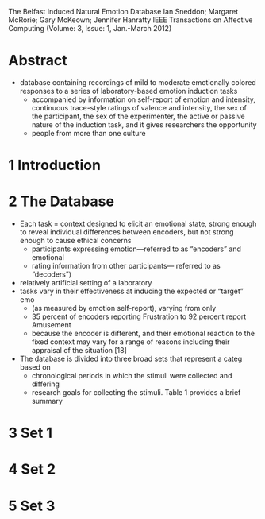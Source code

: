 The Belfast Induced Natural Emotion Database
Ian Sneddon; Margaret McRorie; Gary McKeown; Jennifer Hanratty
IEEE Transactions on Affective Computing (Volume: 3, Issue: 1, Jan.-March 2012)

# Abstract

* database containing recordings of mild to moderate emotionally colored
  responses to a series of laboratory-based emotion induction tasks
  * accompanied by information on self-report of emotion and intensity,
    continuous trace-style ratings of valence and intensity, the sex of the
    participant, the sex of the experimenter, the active or passive nature of
    the induction task, and it gives researchers the opportunity
  * people from more than one culture

# 1 Introduction

# 2 The Database

* Each task = context designed to elicit an emotional state, strong enough to
  reveal individual differences between encoders, but not strong enough to
  cause ethical concerns
  * participants expressing emotion—referred to as “encoders” and emotional
  * rating information from other participants— referred to as “decoders”)
* relatively artificial setting of a laboratory
* tasks vary in their effectiveness at inducing the expected or “target” emo
  * (as measured by emotion self-report), varying from only
  * 35 percent of encoders reporting Frustration to 92 percent report Amusement
  * because the encoder is different, and their emotional reaction to the fixed
    context may vary for a range of reasons including their appraisal of the
    situation [18]
* The database is divided into three broad sets that represent a categ based on
  * chronological periods in which the stimuli were collected and differing
  * research goals for collecting the stimuli. Table 1 provides a brief summary

# 3 Set 1

# 4 Set 2

# 5 Set 3
